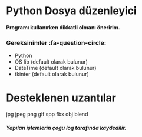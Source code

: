# Python Dosya düzenleyici
#### Programı kullanırken dikkatli olmanı öneririm.

### Gereksinimler :fa-question-circle:
- Python
- OS lib (default olarak bulunur) 
- DateTime (default olarak bulunur)
- tkinter (default olarak bulunur)
# Desteklenen uzantılar
jpg
jpeg
png
gif
spp
fbx
obj
blend

##### Yapılan işlemlerin çoğu log tarafında kaydedilir.